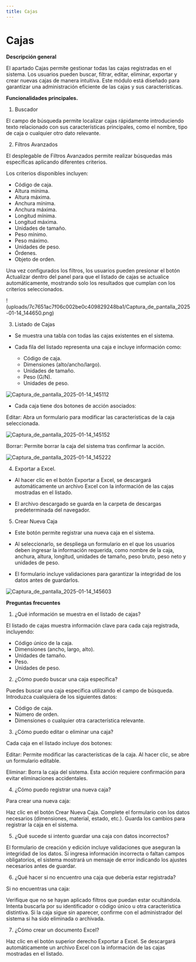 ```yaml
---
title: Cajas
---
```



# Cajas

**Descripción general**

El apartado Cajas permite gestionar todas las cajas registradas en el sistema. Los usuarios pueden buscar, filtrar, editar, eliminar, exportar y crear nuevas cajas de manera intuitiva. Este módulo está diseñado para garantizar una administración eficiente de las cajas y sus características.

**Funcionalidades principales.**

1. Buscador

El campo de búsqueda permite localizar cajas rápidamente introduciendo texto relacionado con sus características principales, como el nombre, tipo de caja o cualquier otro dato relevante.

2. Filtros Avanzados

El desplegable de Filtros Avanzados permite realizar búsquedas más específicas aplicando diferentes criterios.

Los criterios disponibles incluyen:

- Código de caja.
- Altura mínima.
- Altura máxima.
- Anchura mínima.
- Anchura máxima.
- Longitud mínima.
- Longitud máxima.
- Unidades de tamaño.
- Peso mínimo.
- Peso máximo.
- Unidades de peso.
- Órdenes.
- Objeto de orden.

Una vez configurados los filtros, los usuarios pueden presionar el botón Actualizar dentro del panel para que el listado de cajas se actualice automáticamente, mostrando solo los resultados que cumplan con los criterios seleccionados.

!(uploads/7c7651ac7f06c002be0c409829248ba1/Captura_de_pantalla_2025-01-14_144650.png)

3. Listado de Cajas

- Se muestra una tabla con todas las cajas existentes en el sistema.

- Cada fila del listado representa una caja e incluye información como:
   
    - Código de caja.
    - Dimensiones (alto/ancho/largo).
    - Unidades de tamaño.
    - Peso (G/N).
    - Unidades de peso.

![Captura_de_pantalla_2025-01-14_145112](uploads/0e414cc15c4131d9916b5ded181d8bac/Captura_de_pantalla_2025-01-14_145112.png)

- Cada caja tiene dos botones de acción asociados:

Editar: Abra un formulario para modificar las características de la caja seleccionada.

![Captura_de_pantalla_2025-01-14_145152](uploads/5291eef98f5a423e51c9ff7890d17127/Captura_de_pantalla_2025-01-14_145152.png)

Borrar: Permite borrar la caja del sistema tras confirmar la acción.

![Captura_de_pantalla_2025-01-14_145222](uploads/b439b526eb881597f71473ff09a098c2/Captura_de_pantalla_2025-01-14_145222.png)

4. Exportar a Excel.

- Al hacer clic en el botón Exportar a Excel, se descargará automáticamente un archivo Excel con la información de las cajas mostradas en el listado.

- El archivo descargado se guarda en la carpeta de descargas predeterminada del navegador.

5. Crear Nueva Caja

- Este botón permite registrar una nueva caja en el sistema.

- Al seleccionarlo, se despliega un formulario en el que los usuarios deben ingresar la información requerida, como nombre de la caja, anchura, altura, longitud, unidades de tamaño, peso bruto, peso neto y unidades de peso.

- El formulario incluye validaciones para garantizar la integridad de los datos antes de guardarlos.

![Captura_de_pantalla_2025-01-14_145603](uploads/61b0d47da91a7fac33949f527b1a6db4/Captura_de_pantalla_2025-01-14_145603.png)




**Preguntas frecuentes**

1. ¿Qué información se muestra en el listado de cajas?

El listado de cajas muestra información clave para cada caja registrada, incluyendo:

- Código único de la caja.
- Dimensiones (ancho, largo, alto).
- Unidades de tamaño.
- Peso.
- Unidades de peso.

2. ¿Cómo puedo buscar una caja específica?

Puedes buscar una caja específica utilizando el campo de búsqueda. Introduzca cualquiera de los siguientes datos:

- Código de caja.
- Número de orden.
- Dimensiones o cualquier otra característica relevante.

3. ¿Cómo puedo editar o eliminar una caja?

Cada caja en el listado incluye dos botones:

Editar: Permite modificar las características de la caja. Al hacer clic, se abre un formulario editable.

Eliminar: Borra la caja del sistema. Esta acción requiere confirmación para evitar eliminaciones accidentales.

4. ¿Cómo puedo registrar una nueva caja?

Para crear una nueva caja:

Haz clic en el botón Crear Nueva Caja.
Complete el formulario con los datos necesarios (dimensiones, material, estado, etc.).
Guarda los cambios para registrar la caja en el sistema.

5.  ¿Qué sucede si intento guardar una caja con datos incorrectos?

El formulario de creación y edición incluye validaciones que aseguran la integridad de los datos. Si ingresa información incorrecta o faltan campos obligatorios, el sistema mostrará un mensaje de error indicando los ajustes necesarios antes de guardar.

6. ¿Qué hacer si no encuentro una caja que debería estar registrada?

Si no encuentras una caja: 

Verifique que no se hayan aplicado filtros que puedan estar ocultándola. 
Intenta buscarla por su identificador o código único u otra característica distintiva. 
Si la caja sigue sin aparecer, confirme con el administrador del sistema si ha sido eliminada o archivada.

7. ¿Cómo crear un documento Excel?

Haz clic en el botón superior derecho Exportar a Excel. Se descargará automáticamente un archivo Excel con la información de las cajas mostradas en el listado.


